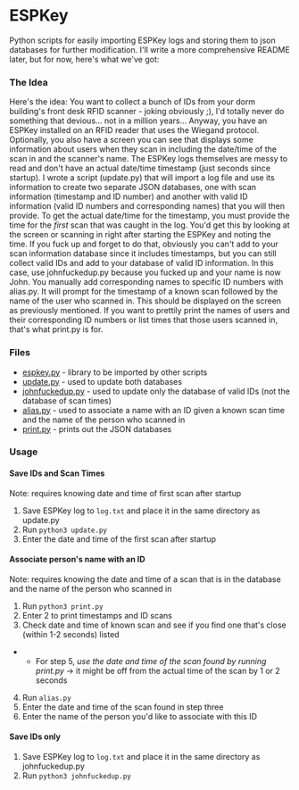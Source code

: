 # ESPKey
Python scripts for easily importing ESPKey logs and storing them to json databases for further modification. I'll write a more comprehensive README later, but for now, here's what we've got:

### The Idea
Here's the idea: You want to collect a bunch of IDs from your dorm building's front desk RFID scanner - joking obviously ;), I'd totally never do something that devious... not in a million years... Anyway, you have an ESPKey installed on an RFID reader that uses the Wiegand protocol. Optionally, you also have a screen you can see that displays some information about users when they scan in including the date/time of the scan in and the scanner's name. The ESPKey logs themselves are messy to read and don't have an actual date/time timestamp (just seconds since startup). I wrote a script (update.py) that will import a log file and use its information to create two separate JSON databases, one with scan information (timestamp and ID number) and another with valid ID information (valid ID numbers and corresponding names) that you will then provide. To get the actual date/time for the timestamp, you must provide the time for the *first* scan that was caught in the log. You'd get this by looking at the screen or scanning in right after starting the ESPKey and noting the time. If you fuck up and forget to do that, obviously you can't add to your scan information database since it includes timestamps, but you can still collect valid IDs and add to your database of valid ID information. In this case, use johnfuckedup.py because you fucked up and your name is now John. You manually add corresponding names to specific ID numbers with alias.py. It will prompt for the timestamp of a known scan followed by the name of the user who scanned in. This should be displayed on the screen as previously mentioned. If you want to prettily print the names of users and their corresponding ID numbers or list times that those users scanned in, that's what print.py is for.

### Files
- [espkey.py](espkey.py) - library to be imported by other scripts
- [update.py](update.py) - used to update both databases
- [johnfuckedup.py](johnfuckedup.py) - used to update only the database of valid IDs (not the database of scan times)
- [alias.py](alias.py) - used to associate a name with an ID given a known scan time and the name of the person who scanned in
- [print.py](print.py) - prints out the JSON databases

### Usage

#### Save IDs and Scan Times
Note: requires knowing date and time of first scan after startup
1. Save ESPKey log to `log.txt` and place it in the same directory as update.py
2. Run `python3 update.py`
3. Enter the date and time of the first scan after startup

#### Associate person's name with an ID
Note: requires knowing the date and time of a scan that is in the database and the name of the person who scanned in
1. Run `python3 print.py`
2. Enter 2 to print timestamps and ID scans
3. Check date and time of known scan and see if you find one that's close (within 1-2 seconds) listed
  - - For step 5, *use the date and time of the scan found by running print.py* -> it might be off from the actual time of the scan by 1 or 2 seconds
4. Run `alias.py`
5. Enter the date and time of the scan found in step three
6. Enter the name of the person you'd like to associate with this ID

#### Save IDs only
1. Save ESPKey log to `log.txt` and place it in the same directory as johnfuckedup.py
2. Run `python3 johnfuckedup.py`
